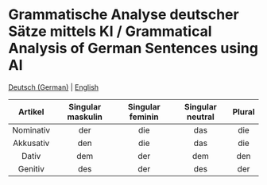 # Grammatische Analyse deutscher Sätze mittels KI / Grammatical Analysis of German Sentences using AI

[Deutsch (German)](/docs/de/README.md) | [English](/docs/en/README.md)

|Artikel |Singular maskulin|Singular feminin|Singular neutral|Plural|
| :---: | :---: | :---: | :---: | :---: |
| Nominativ | der | die | das | die |
| Akkusativ | den | die | das | die |
| Dativ | dem | der | dem | den |
| Genitiv | des | der | des | der |
